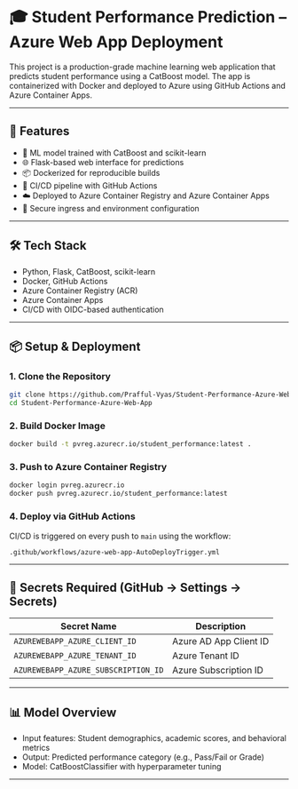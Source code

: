 # 🎓 Student Performance Prediction – Azure Web App Deployment

This project is a production-grade machine learning web application that predicts student performance using a CatBoost model. The app is containerized with Docker and deployed to Azure using GitHub Actions and Azure Container Apps.

---

## 🚀 Features

- 🧠 ML model trained with CatBoost and scikit-learn
- 🌐 Flask-based web interface for predictions
- 📦 Dockerized for reproducible builds
- 🔄 CI/CD pipeline with GitHub Actions
- ☁️ Deployed to Azure Container Registry and Azure Container Apps
- 🔐 Secure ingress and environment configuration

---

## 🛠️ Tech Stack

- Python, Flask, CatBoost, scikit-learn
- Docker, GitHub Actions
- Azure Container Registry (ACR)
- Azure Container Apps
- CI/CD with OIDC-based authentication

---

## 📦 Setup & Deployment

### 1. Clone the Repository
```bash
git clone https://github.com/Prafful-Vyas/Student-Performance-Azure-Web-App.git
cd Student-Performance-Azure-Web-App
```

### 2. Build Docker Image
```bash
docker build -t pvreg.azurecr.io/student_performance:latest .
```

### 3. Push to Azure Container Registry
```bash
docker login pvreg.azurecr.io
docker push pvreg.azurecr.io/student_performance:latest
```

### 4. Deploy via GitHub Actions
CI/CD is triggered on every push to `main` using the workflow:
```
.github/workflows/azure-web-app-AutoDeployTrigger.yml
```

---

## 🔐 Secrets Required (GitHub → Settings → Secrets)

| Secret Name                          | Description                      |
|-------------------------------------|----------------------------------|
| `AZUREWEBAPP_AZURE_CLIENT_ID`       | Azure AD App Client ID           |
| `AZUREWEBAPP_AZURE_TENANT_ID`       | Azure Tenant ID                  |
| `AZUREWEBAPP_AZURE_SUBSCRIPTION_ID` | Azure Subscription ID            |

---

## 📊 Model Overview

- Input features: Student demographics, academic scores, and behavioral metrics
- Output: Predicted performance category (e.g., Pass/Fail or Grade)
- Model: CatBoostClassifier with hyperparameter tuning

---


